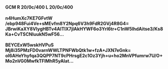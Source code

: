#### GCM R 20/0c/400 L 20/0c/400
**n4HumXc7KE7GFvtW**<br/>**/ebp948Fui4Ve+sMEvfm8Y2Npq6V3h9FdR2GVj4R8G4=**<br/>**JBrwiKaXY8VlygHBTv4AITlX7jlAkHYWF6o3Yrl6tr+C1nW5lhdAitse3/Ks8Ka+CvTSCNIuukN5wF56...**<br/><br/>
**BEYCExW5wskHVPuS**<br/>**Mj8i35PMzFD0varnWWLTPNFWbQtk1w+fzA+JXN7eGnk=**<br/>**oI6AHeYhyfqa3QQPP7NT9cPHrsgE2c1Oz3Yjh+u+ho2MnVPfumrw7U/O+Mo2nVG0MwfkTFlMhR5yAIat...**